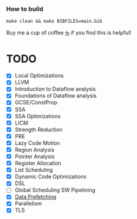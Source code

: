 
### How to build

```
make clean && make BIBFILES=main.bib
```


Buy me a cup of coffee [☕️](https://user-images.githubusercontent.com/45984215/202376581-4837a283-4812-4063-82bc-cc9c3101d3a5.jpg) if you find this is helpful! 




# TODO

- [X] Local Optimizations
- [X] LLVM
- [X] Introduction to Dataflow analysis
- [X] Foundations of Dataflow analysis
- [X] GCSE/ConstProp
- [X] SSA
- [X] SSA Optimizations 
- [X] LICM
- [X] Strength Reduction
- [X] PRE
- [X] Lazy Code Motion
- [X] Region Analysis
- [X] Pointer Analysis
- [X] Register Allocation
- [X] List Scheduling
- [X] Dynamic Code Optimizations
- [X] DSL
- [ ] Global Scheduling SW Pipelining
- [X] [Data Prefetching](./DataPrefeching.tex)
- [X] Parallelism
- [X] TLS
